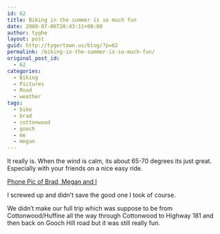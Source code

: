 ```yaml
---
id: 62
title: Biking in the summer is so much fun
date: 2008-07-06T20:43:11+00:00
author: tyghe
layout: post
guid: http://tygertown.us/blog/?p=62
permalink: /biking-in-the-summer-is-so-much-fun/
original_post_id:
  - 62
categories:
  - Biking
  - Pictures
  - Road
  - weather
tags:
  - bike
  - brad
  - cottonwood
  - gooch
  - me
  - megan
---
```

It really is. When the wind is calm, its about 65-70 degrees its just great. Especially with your friends on a nice easy ride.

[Phone Pic of Brad, Megan and I](http://www.facebook.com/photo.php?pid=31883250&l=bdbcd&id=43800887)

I screwed up and didn&#8217;t save the good one I took of course.

We didn&#8217;t make our full trip which was suppose to be from Cottonwood/Huffine all the way through Cottonwood to Highway 181 and then back on Gooch Hill road but it was still really fun.
